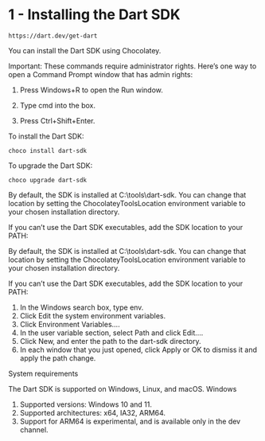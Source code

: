 # 1 - Installing the Dart SDK

```
https://dart.dev/get-dart
```

You can install the Dart SDK using Chocolatey.

Important: These commands require administrator rights. Here’s one way to open a Command Prompt window that has admin rights:

1) Press Windows+R to open the Run window.
   
2) Type cmd into the box.
   
3) Press Ctrl+Shift+Enter.


To install the Dart SDK:

```
choco install dart-sdk
```

To upgrade the Dart SDK:

```
choco upgrade dart-sdk
```

By default, the SDK is installed at C:\tools\dart-sdk. You can change that location by setting the ChocolateyToolsLocation environment variable to your chosen installation directory.

If you can’t use the Dart SDK executables, add the SDK location to your PATH:

By default, the SDK is installed at C:\tools\dart-sdk. You can change that location by setting the ChocolateyToolsLocation environment variable to your chosen installation directory.

If you can’t use the Dart SDK executables, add the SDK location to your PATH:

1) In the Windows search box, type env.
2) Click Edit the system environment variables.
3) Click Environment Variables….
4) In the user variable section, select Path and click Edit….
5) Click New, and enter the path to the dart-sdk directory.
6) In each window that you just opened, click Apply or OK to dismiss it and apply the path change.


System requirements

The Dart SDK is supported on Windows, Linux, and macOS.
Windows

1) Supported versions: Windows 10 and 11.
2) Supported architectures: x64, IA32, ARM64.
3) Support for ARM64 is experimental, and is available only in the dev channel.
